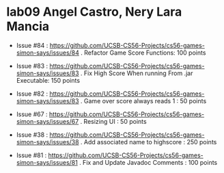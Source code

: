 # lab09 Angel Castro, Nery Lara Mancia

* Issue #84 : https://github.com/UCSB-CS56-Projects/cs56-games-simon-says/issues/84 . Refactor Game Score Functions: 100 points

* Issue #83 : https://github.com/UCSB-CS56-Projects/cs56-games-simon-says/issues/83 . Fix High Score When running From .jar Executable: 150 points

* Issue #82 : https://github.com/UCSB-CS56-Projects/cs56-games-simon-says/issues/83 . Game over score always reads 1 : 50 points

* Issue #67 : https://github.com/UCSB-CS56-Projects/cs56-games-simon-says/issues/67 . Resizing UI : 50 points

* Issue #38 : https://github.com/UCSB-CS56-Projects/cs56-games-simon-says/issues/38 . Add associated name to highscore :  250 points

* Issue #81 : https://github.com/UCSB-CS56-Projects/cs56-games-simon-says/issues/81 . Fix and Update Javadoc Comments : 100 points
